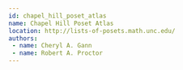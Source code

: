 ```yaml
---
id: chapel_hill_poset_atlas
name: Chapel Hill Poset Atlas
location: http://lists-of-posets.math.unc.edu/
authors:
 - name: Cheryl A. Gann
 - name: Robert A. Proctor
---
```


